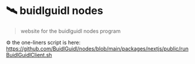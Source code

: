 # 🛰️ buidlguidl nodes 

> website for the buidlguidl nodes program

⚙️ the one-liners script is here: https://github.com/BuidlGuidl/nodes/blob/main/packages/nextjs/public/runBuidlGuidlClient.sh
